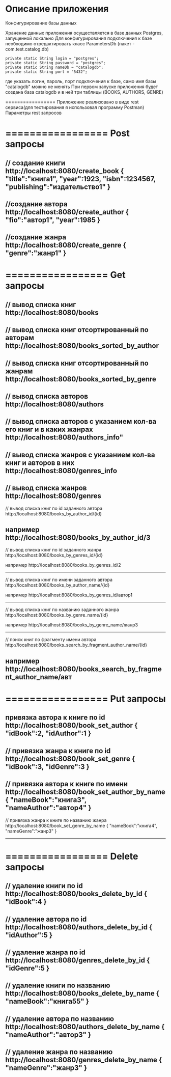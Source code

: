 Описание приложения
=================
Конфигурирование базы данных

Хранение данных приложения осуществляется в базе данных Postgres, запущенной локально
Для конфигурирования подключения к базе необходимо отредактировать класс ParametersDb (пакет - com.test.catalog.db)
   
    private static String login = "postgres";
    private static String password = "postgres";
    private static String nameDb = "catalogdb";
    private static String port = "5432";


где указать логин, пароль, порт подключения к базе, само имя базы "catalogdb" можно не менять
При первом запуске приложения будет создана база catalogdb и в ней три таблицы (BOOKS, AUTHORS, GENRE)

=================
Приложение реализовано в виде rest сервиса(для тестирования я использовал программу Postman)
Параметры rest запросов

=================
Post запросы
=================
// создание книги
http://localhost:8080/create_book
{
"title":"книга1",
"year":1923,
"isbn":1234567,
"publishing":"издательство1"
}
------------------------------------------------------------------------------------------------------------
//создание автора
http://localhost:8080/create_author
{
"fio":"автор1",
"year":1985
}
------------------------------------------------------------------------------------------------------------
//создание жанра
http://localhost:8080/create_genre
{
"genre":"жанр1"
}
------------------------------------------------------------------------------------------------------------
=================
Get запросы
=================

// вывод списка книг
http://localhost:8080/books
------------------------------------------------------------------------------------------------------------
// вывод списка книг отсортированный по авторам
http://localhost:8080/books_sorted_by_author
------------------------------------------------------------------------------------------------------------
// вывод списка книг отсортированный по жанрам
http://localhost:8080/books_sorted_by_genre
------------------------------------------------------------------------------------------------------------
// вывод списка авторов
http://localhost:8080/authors
------------------------------------------------------------------------------------------------------------
// вывод списка авторов с указанием кол-ва его книг и в каких жанрах
http://localhost:8080/authors_info"
------------------------------------------------------------------------------------------------------------
// вывод списка жанров с указанием кол-ва книг и авторов в них
http://localhost:8080/genres_info
------------------------------------------------------------------------------------------------------------
// вывод списка жанров
http://localhost:8080/genres
------------------------------------------------------------------------------------------------------------
// вывод списка книг по id заданного автора
http://localhost:8080/books_by_author_id/{id}

например  http://localhost:8080/books_by_author_id/3
------------------------------------------------------------------------------------------------------------
// вывод списка книг по id заданного жанра
http://localhost:8080/books_by_genres_id/{id}

например http://localhost:8080/books_by_genres_id/2

------------------------------------------------------------------------------------------------------------
// вывод списка книг по имени заданного автора
http://localhost:8080/books_by_author_name/{id}

например http://localhost:8080/books_by_genres_id/автор1

------------------------------------------------------------------------------------------------------------
// вывод списка книг по названию заданного жанра
http://localhost:8080/books_by_genre_name/{id}

например http://localhost:8080/books_by_genre_name/жанр3

------------------------------------------------------------------------------------------------------------
// поиск книг по фрагменту имени автора
http://localhost:8080/books_search_by_fragment_author_name/{id}

например http://localhost:8080/books_search_by_fragment_author_name/авт
------------------------------------------------------------------------------------------------------------

=================
Put запросы
=================
привязка автора к книге по id
http://localhost:8080/book_set_author
{
"idBook":2,
"idAuthor":1
}
------------------------------------------------------------------------------------------------------------
// привязка жанра к книге по id
http://localhost:8080/book_set_genre
{
"idBook":3,
"idGenre":3
}
------------------------------------------------------------------------------------------------------------
// привязка автора к книге по имени
http://localhost:8080/book_set_author_by_name
{
"nameBook":"книга3",
"nameAuthor":"автор4"
}
------------------------------------------------------------------------------------------------------------
// привязка жанра к книге по названию жанра
http://localhost:8080/book_set_genre_by_name
{
"nameBook":"книга4",
"nameGenre":"жанр3"
}

------------------------------------------------------------------------------------------------------------
=================
Delete запросы
=================
// удаление книги по id
http://localhost:8080/books_delete_by_id
{
"idBook":4
}
------------------------------------------------------------------------------------------------------------
// удаление автора по id
http://localhost:8080/authors_delete_by_id
{
"idAuthor":5
}
------------------------------------------------------------------------------------------------------------
// удаление жанра по id
http://localhost:8080/genres_delete_by_id
{
"idGenre":5
}
------------------------------------------------------------------------------------------------------------
// удаление книги по названию
http://localhost:8080/books_delete_by_name
{
"nameBook":"книга55"
}
------------------------------------------------------------------------------------------------------------
// удаление автора по названию
http://localhost:8080/authors_delete_by_name
{
"nameAuthor":"автор3"
}
------------------------------------------------------------------------------------------------------------
// удаление жанра по названию
http://localhost:8080/genres_delete_by_name
{
"nameGenre":"жанр3"
}
------------------------------------------------------------------------------------------------------------


